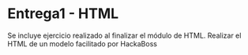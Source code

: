 # Entrega1 - HTML

Se incluye ejercicio realizado al finalizar el módulo de HTML. Realizar el HTML de un modelo facilitado por HackaBoss
